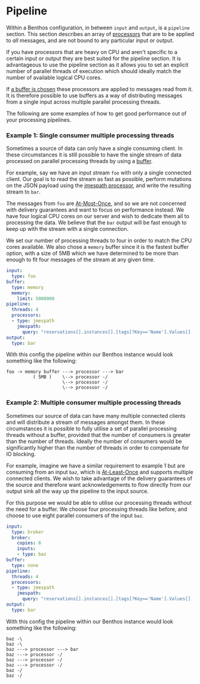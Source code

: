Pipeline
========

Within a Benthos configuration, in between `input` and `output`, is a `pipeline`
section. This section describes an array of [processors][processors] that are to
be applied to *all* messages, and are not bound to any particular input or
output.

If you have processors that are heavy on CPU and aren't specific to a certain
input or output they are best suited for the pipeline section. It is
advantageous to use the pipeline section as it allows you to set an explicit
number of parallel threads of execution which should ideally match the number of
available logical CPU cores.

If [a buffer is chosen][buffers] these processors are applied to messages read
from it. It is therefore possible to use buffers as a way of distributing
messages from a single input across multiple parallel processing threads.

The following are some examples of how to get good performance out of your
processing pipelines.

### Example 1: Single consumer multiple processing threads

Sometimes a source of data can only have a single consuming client. In these
circumstances it is still possible to have the single stream of data processed
on parallel processing threads by using a [buffer][buffers].

For example, say we have an input stream `foo` with only a single connected
client. Our goal is to read the stream as fast as possible, perform mutations on
the JSON payload using the [jmespath processor][jmespath-processor], and write
the resulting stream to `bar`.

The messages from `foo` are [At-Most-Once][search-amo], and so we are not
concerned with delivery guarantees and want to focus on performance instead. We
have four logical CPU cores on our server and wish to dedicate them all to
processing the data. We believe that the `bar` output will be fast enough to
keep up with the stream with a single connection.

We set our number of processing threads to four in order to match the CPU cores
available. We also chose a `memory` buffer since it is the fastest buffer
option, with a size of 5MB which we have determined to be more than enough to
fit four messages of the stream at any given time.

``` yaml
input:
  type: foo
buffer:
  type: memory
  memory:
    limit: 5000000
pipeline:
  threads: 4
  processors:
  - type: jmespath
    jmespath:
      query: "reservations[].instances[].[tags[?Key=='Name'].Values[] | [0], type, state.name]"
output:
  type: bar
```

With this config the pipeline within our Benthos instance would look something
like the following:

``` text
foo -> memory buffer ---> processor ---> bar
          ( 5MB )    \--> processor -/
                     \--> processor -/
                     \--> processor -/
```

### Example 2: Multiple consumer multiple processing threads

Sometimes our source of data can have many multiple connected clients and will
distribute a stream of messages amongst them. In these circumstances it is
possible to fully utilise a set of parallel processing threads without a buffer,
provided that the number of consumers is greater than the number of threads.
Ideally the number of consumers would be significantly higher than the number of
threads in order to compensate for IO blocking.

For example, imagine we have a similar requirement to example 1 but are
consuming from an input `baz`, which is [At-Least-Once][search-alo] and supports
multiple connected clients. We wish to take advantage of the delivery guarantees
of the source and therefore want acknowledgements to flow directly from our
output sink all the way up the pipeline to the input source.

For this purpose we would be able to utilise our processing threads without the
need for a buffer. We choose four processing threads like before, and choose to
use eight parallel consumers of the input `baz`.

``` yaml
input:
  type: broker
  broker:
    copies: 8
    inputs:
    - type: baz
buffer:
  type: none
pipeline:
  threads: 4
  processors:
  - type: jmespath
    jmespath:
      query: "reservations[].instances[].[tags[?Key=='Name'].Values[] | [0], type, state.name]"
output:
  type: bar
```

With this config the pipeline within our Benthos instance would look something
like the following:

``` text
baz -\
baz -\
baz ---> processor ---> bar
baz ---> processor -/
baz ---> processor -/
baz ---> processor -/
baz -/
baz -/
```

[processors]: ./processors
[jmespath-processor]: ./processors/README.md#jmespath
[buffers]: ./buffers
[search-amo]: https://duckduckgo.com/?q=at+most+once
[search-alo]: https://duckduckgo.com/?q=at+least+once

